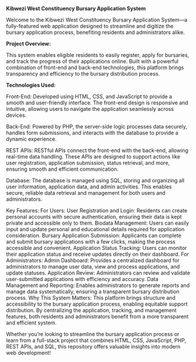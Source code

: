 **Kibwezi West Constituency Bursary Application System**

Welcome to the Kibwezi West Constituency Bursary Application System—a fully-featured web application designed to streamline and digitize the bursary application process, benefiting residents and administrators alike.

**Project Overview:**

This system enables eligible residents to easily register, apply for bursaries, and track the progress of their applications online. Built with a powerful combination of front-end and back-end technologies, this platform brings transparency and efficiency to the bursary distribution process.

**Technologies Used:**

Front-End: Developed using HTML, CSS, and JavaScript to provide a smooth and user-friendly interface. The front-end design is responsive and intuitive, allowing users to navigate the application seamlessly across devices.

Back-End: Powered by PHP, the server-side logic processes data securely, handles form submissions, and interacts with the database to provide a dynamic experience.

REST APIs: RESTful APIs connect the front-end with the back-end, allowing real-time data handling. These APIs are designed to support actions like user registration, application submission, status retrieval, and more, ensuring smooth and efficient communication.

Database: The database is managed using SQL, storing and organizing all user information, application data, and admin activities. This enables secure, reliable data retrieval and management for both users and administrators.

Key Features:
For Users:
User Registration and Login: Residents can create personal accounts with secure authentication, ensuring their data is kept private and accessible only to them.
Biodata Management: Users can easily input and update personal and educational details required for application consideration.
Bursary Application Submission: Applicants can complete and submit bursary applications with a few clicks, making the process accessible and convenient.
Application Status Tracking: Users can monitor their application status and receive updates directly on their dashboard.
For Administrators:
Admin Dashboard: Provides a centralized dashboard for administrators to manage user data, view and process applications, and update statuses.
Application Review: Administrators can review and validate user-submitted applications with efficiency and accuracy.
Data Management and Reporting: Enables administrators to generate reports and manage data systematically, ensuring a transparent bursary distribution process.
Why This System Matters:
This platform brings structure and accessibility to the bursary application process, enabling equitable support distribution. By centralizing the application, tracking, and management features, both residents and administrators benefit from a more transparent and efficient system.

Whether you’re looking to streamline the bursary application process or learn from a full-stack project that combines HTML, CSS, JavaScript, PHP, REST APIs, and SQL, this repository offers valuable insights into modern web development!
